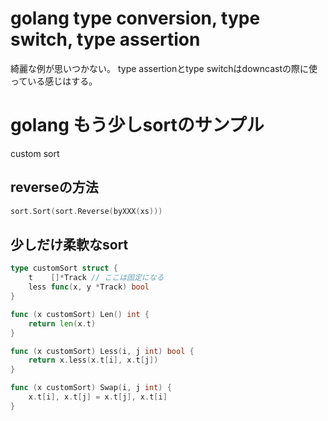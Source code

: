 # golang type conversion, type switch, type assertion

綺麗な例が思いつかない。
type assertionとtype switchはdowncastの際に使っている感じはする。

# golang もう少しsortのサンプル

custom sort

## reverseの方法

```go
sort.Sort(sort.Reverse(byXXX(xs)))
```

## 少しだけ柔軟なsort

```go
type customSort struct {
	t    []*Track // ここは固定になる
	less func(x, y *Track) bool
}

func (x customSort) Len() int {
	return len(x.t)
}

func (x customSort) Less(i, j int) bool {
	return x.less(x.t[i], x.t[j])
}

func (x customSort) Swap(i, j int) {
	x.t[i], x.t[j] = x.t[j], x.t[i]
}
```
